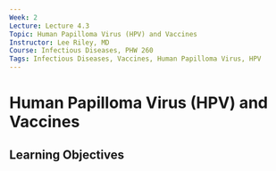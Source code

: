 ```yaml
---
Week: 2
Lecture: Lecture 4.3
Topic: Human Papilloma Virus (HPV) and Vaccines
Instructor: Lee Riley, MD
Course: Infectious Diseases, PHW 260
Tags: Infectious Diseases, Vaccines, Human Papilloma Virus, HPV
---
```


# Human Papilloma Virus (HPV) and Vaccines

## Learning Objectives